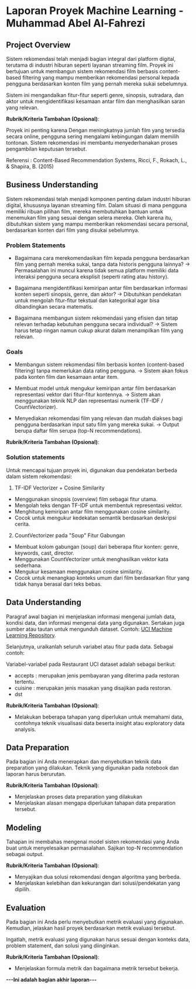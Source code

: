 # Laporan Proyek Machine Learning - Muhammad Abel Al-Fahrezi

## Project Overview

Sistem rekomendasi telah menjadi bagian integral dari platform digital, terutama di industri hiburan seperti layanan streaming film. Proyek ini bertujuan untuk membangun sistem rekomendasi film berbasis content-based filtering yang mampu memberikan rekomendasi personal kepada pengguna berdasarkan konten film yang pernah mereka sukai sebelumnya.

Sistem ini mengandalkan fitur-fitur seperti genre, sinopsis, sutradara, dan aktor untuk mengidentifikasi kesamaan antar film dan menghasilkan saran yang relevan.

**Rubrik/Kriteria Tambahan (Opsional)**:

Proyek ini penting karena Dengan meningkatnya jumlah film yang tersedia secara online, pengguna sering mengalami kebingungan dalam memilih tontonan. Sistem rekomendasi ini membantu menyederhanakan proses pengambilan keputusan tersebut.  
  
Referensi : Content-Based Recommendation Systems, Ricci, F., Rokach, L., & Shapira, B. (2015)

## Business Understanding

Sistem rekomendasi telah menjadi komponen penting dalam industri hiburan digital, khususnya layanan streaming film. Dalam situasi di mana pengguna memiliki ribuan pilihan film, mereka membutuhkan bantuan untuk menemukan film yang sesuai dengan selera mereka. Oleh karena itu, dibutuhkan sistem yang mampu memberikan rekomendasi secara personal, berdasarkan konten dari film yang disukai sebelumnya.

### Problem Statements

- Bagaimana cara merekomendasikan film kepada pengguna berdasarkan film yang pernah mereka sukai, tanpa data historis pengguna lainnya?
→ Permasalahan ini muncul karena tidak semua platform memiliki data interaksi pengguna secara eksplisit (seperti rating atau history).

- Bagaimana mengidentifikasi kemiripan antar film berdasarkan informasi konten seperti sinopsis, genre, dan aktor?
→ Dibutuhkan pendekatan untuk mengolah fitur-fitur tekstual dan kategorikal agar bisa dibandingkan secara matematis.

- Bagaimana membangun sistem rekomendasi yang efisien dan tetap relevan terhadap kebutuhan pengguna secara individual?
→ Sistem harus tetap ringan namun cukup akurat dalam menampilkan film yang relevan.

### Goals

- Membangun sistem rekomendasi film berbasis konten (content-based filtering) tanpa memerlukan data rating pengguna.
→ Sistem akan fokus pada konten film dan kesamaan antar item.

- Membuat model untuk mengukur kemiripan antar film berdasarkan representasi vektor dari fitur-fitur kontennya.
→ Sistem akan menggunakan teknik NLP dan representasi numerik (TF-IDF / CountVectorizer).

- Menyediakan rekomendasi film yang relevan dan mudah diakses bagi pengguna berdasarkan input satu film yang mereka sukai.
→ Output berupa daftar film serupa (top-N recommendations).

**Rubrik/Kriteria Tambahan (Opsional)**:

### Solution statements
Untuk mencapai tujuan proyek ini, digunakan dua pendekatan berbeda dalam sistem rekomendasi:  
1. TF-IDF Vectorizer + Cosine Similarity
- Menggunakan sinopsis (overview) film sebagai fitur utama.
- Mengolah teks dengan TF-IDF untuk membentuk representasi vektor.
- Menghitung kemiripan antar film menggunakan cosine similarity.
- Cocok untuk mengukur kedekatan semantik berdasarkan deskripsi cerita.

2. CountVectorizer pada "Soup" Fitur Gabungan  
- Membuat kolom gabungan (soup) dari beberapa fitur konten: genre, keywords, cast, director.
- Menggunakan CountVectorizer untuk menghasilkan vektor kata sederhana.
- Mengukur kesamaan menggunakan cosine similarity.
- Cocok untuk menangkap konteks umum dari film berdasarkan fitur yang tidak hanya berasal dari teks bebas.

## Data Understanding
Paragraf awal bagian ini menjelaskan informasi mengenai jumlah data, kondisi data, dan informasi mengenai data yang digunakan. Sertakan juga sumber atau tautan untuk mengunduh dataset. Contoh: [UCI Machine Learning Repository](https://archive.ics.uci.edu/ml/datasets/Restaurant+%26+consumer+data).

Selanjutnya, uraikanlah seluruh variabel atau fitur pada data. Sebagai contoh:  

Variabel-variabel pada Restaurant UCI dataset adalah sebagai berikut:
- accepts : merupakan jenis pembayaran yang diterima pada restoran tertentu.
- cuisine : merupakan jenis masakan yang disajikan pada restoran.
- dst

**Rubrik/Kriteria Tambahan (Opsional)**:
- Melakukan beberapa tahapan yang diperlukan untuk memahami data, contohnya teknik visualisasi data beserta insight atau exploratory data analysis.

## Data Preparation
Pada bagian ini Anda menerapkan dan menyebutkan teknik data preparation yang dilakukan. Teknik yang digunakan pada notebook dan laporan harus berurutan.

**Rubrik/Kriteria Tambahan (Opsional)**: 
- Menjelaskan proses data preparation yang dilakukan
- Menjelaskan alasan mengapa diperlukan tahapan data preparation tersebut.

## Modeling
Tahapan ini membahas mengenai model sisten rekomendasi yang Anda buat untuk menyelesaikan permasalahan. Sajikan top-N recommendation sebagai output.

**Rubrik/Kriteria Tambahan (Opsional)**: 
- Menyajikan dua solusi rekomendasi dengan algoritma yang berbeda.
- Menjelaskan kelebihan dan kekurangan dari solusi/pendekatan yang dipilih.

## Evaluation
Pada bagian ini Anda perlu menyebutkan metrik evaluasi yang digunakan. Kemudian, jelaskan hasil proyek berdasarkan metrik evaluasi tersebut.

Ingatlah, metrik evaluasi yang digunakan harus sesuai dengan konteks data, problem statement, dan solusi yang diinginkan.

**Rubrik/Kriteria Tambahan (Opsional)**: 
- Menjelaskan formula metrik dan bagaimana metrik tersebut bekerja.

**---Ini adalah bagian akhir laporan---**

